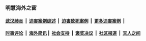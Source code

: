 
### 明慧海外之窗

####  [武汉肺炎](indexes/365.md?t=05211601) &nbsp;|&nbsp;  [迫害案例综述](indexes/328.md?t=05211601) &nbsp;|&nbsp; [迫害致死案例](indexes/277.md?t=05211601)  &nbsp;|&nbsp; [更多迫害案例](indexes/81.md?t=05211601)  &nbsp;|&nbsp; 
####  [时事评论](indexes/19.md?t=05211601) &nbsp;|&nbsp; [海外简讯](indexes/245.md?t=05211601)&nbsp;|&nbsp;  [社会支持](indexes/140.md?t=05211601) &nbsp;|&nbsp; [褒奖决议](indexes/282.md?t=05211601) &nbsp;|&nbsp; [社区报道](indexes/91.md?t=05211601)  &nbsp;|&nbsp; [天人之间](indexes/78.md?t=05211601) 


